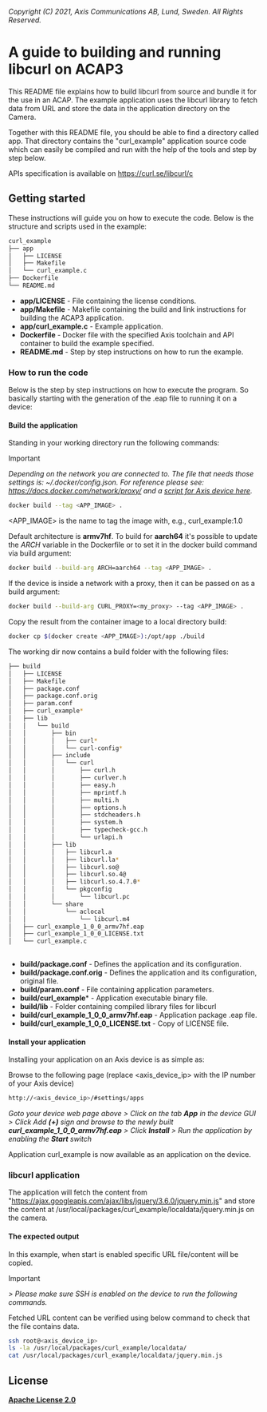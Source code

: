  *Copyright (C) 2021, Axis Communications AB, Lund, Sweden. All Rights Reserved.*

# A guide to building and running libcurl on ACAP3
This README file explains how to build libcurl from source and bundle it for the use in an ACAP. The example application uses the libcurl library to fetch data from
URL and store the data in the application directory on the Camera.

Together with this README file, you should be able to find a directory called app. That directory contains the "curl_example" application source code which can easily
be compiled and run with the help of the tools and step by step below.

APIs specification is available on https://curl.se/libcurl/c

## Getting started
These instructions will guide you on how to execute the code. Below is the structure and scripts used in the example:

```bash
curl_example
├── app
│   ├── LICENSE
│   ├── Makefile     
│   └── curl_example.c   
├── Dockerfile        
└── README.md
```

* **app/LICENSE**        - File containing the license conditions.
* **app/Makefile**       - Makefile containing the build and link instructions for building the ACAP3 application.
* **app/curl_example.c** - Example application.
* **Dockerfile**         - Docker file with the specified Axis toolchain and API container to build the example specified.
* **README.md**          - Step by step instructions on how to run the example.

### How to run the code
Below is the step by step instructions on how to execute the program. So basically starting with the generation of the .eap file to running it on a device:

#### Build the application
Standing in your working directory run the following commands:

> [!IMPORTANT]
> *Depending on the network you are connected to.
The file that needs those settings is: *~/.docker/config.json.*
For reference please see: https://docs.docker.com/network/proxy/ and a
[script for Axis device here](../FAQs.md#HowcanIset-upnetworkproxysettingsontheAxisdevice?).*

```bash
docker build --tag <APP_IMAGE> .
```

<APP_IMAGE> is the name to tag the image with, e.g., curl_example:1.0

Default architecture is **armv7hf**. To build for **aarch64** it's possible to
update the *ARCH* variable in the Dockerfile or to set it in the docker build
command via build argument:
```bash
docker build --build-arg ARCH=aarch64 --tag <APP_IMAGE> .
```

If the device is inside a network with a proxy, then it can be passed on as a build argument:
```bash
docker build --build-arg CURL_PROXY=<my_proxy> --tag <APP_IMAGE> .
```

Copy the result from the container image to a local directory build:

```bash
docker cp $(docker create <APP_IMAGE>):/opt/app ./build
```

The working dir now contains a build folder with the following files:

```bash
├── build
│   ├── LICENSE
│   ├── Makefile
│   ├── package.conf
│   ├── package.conf.orig
│   ├── param.conf
│   ├── curl_example*
│   ├── lib
│   │   └── build
│   │       ├── bin
│   │       │   ├── curl*
│   │       │   └── curl-config*
│   │       ├── include
│   │       │   └── curl
│   │       │       ├── curl.h  
│   │       │       ├── curlver.h
│   │       │       ├── easy.h
│   │       │       ├── mprintf.h
│   │       │       ├── multi.h
│   │       │       ├── options.h
│   │       │       ├── stdcheaders.h
│   │       │       ├── system.h
│   │       │       ├── typecheck-gcc.h 
│   │       │       └── urlapi.h
│   │       ├── lib
│   │       │   ├── libcurl.a
│   │       │   ├── libcurl.la*
│   │       │   ├── libcurl.so@
│   │       │   ├── libcurl.so.4@
│   │       │   ├── libcurl.so.4.7.0*   
│   │       │   └── pkgconfig
│   │       │       └── libcurl.pc 
│   │       └── share
│   │           └── aclocal
│   │               └── libcurl.m4
│   ├── curl_example_1_0_0_armv7hf.eap
│   ├── curl_example_1_0_0_LICENSE.txt
│   └── curl_example.c
 
```

* **build/package.conf** - Defines the application and its configuration.
* **build/package.conf.orig** - Defines the application and its configuration, original file.
* **build/param.conf** - File containing application parameters.
* **build/curl_example*** - Application executable binary file.
* **build/lib** - Folder containing compiled library files for libcurl
* **build/curl_example_1_0_0_armv7hf.eap** - Application package .eap file.
* **build/curl_example_1_0_0_LICENSE.txt** - Copy of LICENSE file.

#### Install your application
Installing your application on an Axis device is as simple as:

Browse to the following page (replace <axis_device_ip> with the IP number of your Axis device)

```bash
http://<axis_device_ip>/#settings/apps
```

*Goto your device web page above > Click on the tab **App** in the device GUI > Click Add **(+)** sign and browse to
the newly built **curl_example_1_0_0_armv7hf.eap** > Click **Install** > Run the application by enabling the **Start** switch*

Application curl_example is now available as an application on the device.

### libcurl application
The application will fetch the content from "https://ajax.googleapis.com/ajax/libs/jquery/3.6.0/jquery.min.js" and store the content at /usr/local/packages/curl_example/localdata/jquery.min.js on the camera.

#### The expected output
In this example, when start is enabled specific URL file/content will be copied.

>[!IMPORTANT]
*> Please make sure SSH is enabled on the device to run the following commands.*

Fetched URL content can be verified using below command to check that the file contains data.

```bash
ssh root@<axis_device_ip>
ls -la /usr/local/packages/curl_example/localdata/
cat /usr/local/packages/curl_example/localdata/jquery.min.js 
```

## License
**[Apache License 2.0](../../LICENSE)**
